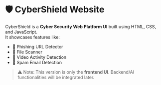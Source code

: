 # 🛡 CyberShield Website

CyberShield is a **Cyber Security Web Platform UI** built using HTML, CSS, and JavaScript.  
It showcases features like:  
- 🔗 Phishing URL Detector  
- 📁 File Scanner  
- 🎥 Video Activity Detection  
- 📧 Spam Email Detection  

> ⚠️ Note: This version is only the **frontend UI**. Backend/AI functionalities will be integrated later.
